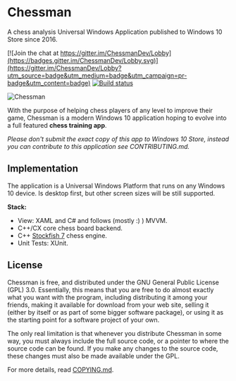 # Chessman
A chess analysis Universal Windows Application published to Windows 10 Store since 2016.

[![Join the chat at https://gitter.im/ChessmanDev/Lobby](https://badges.gitter.im/ChessmanDev/Lobby.svg)](https://gitter.im/ChessmanDev/Lobby?utm_source=badge&utm_medium=badge&utm_campaign=pr-badge&utm_content=badge)
[![Build status](https://ci.appveyor.com/api/projects/status/78agh8di6142pjs1?svg=true)](https://ci.appveyor.com/project/novitchis/chessman)

<img src="https://raw.githubusercontent.com/novitchis/Chessman/master/public/Desktop_Analysis.PNG" alt="Chessman" />

With the purpose of helping chess players of any level to improve their game, Chessman is a modern Windows 10 application hoping to evolve into a full featured __chess training app__.

*Please don't submit the exact copy of this app to Windows 10 Store, instead you can contribute to this application see CONTRIBUTING.md.*

Implementation
--------------
The application is a Universal Windows Platform that runs on any Windows 10 device. Is desktop first, but other screen sizes will be still supported. 

__Stack:__
- View: XAML and C# and follows (mostly :) ) MVVM.
- C++/CX core chess board backend.
- C++ [Stockfish 7](https://github.com/official-stockfish/Stockfish) chess engine.
- Unit Tests: XUnit.

License
-------
Chessman is free, and distributed under the GNU General Public License (GPL) 3.0. Essentially, this means that you are free to do almost exactly what you want with the program, including distributing it among your friends, making it available for download from your web site, selling it (either by itself or as part of some bigger software package), or using it as the starting point for a software project of your own.

The only real limitation is that whenever you distribute Chessman in some way, you must always include the full source code, or a pointer to where the source code can be found. If you make any changes to the source code, these changes must also be made available under the GPL.

For more details, read [COPYING.md](COPYING.md").
